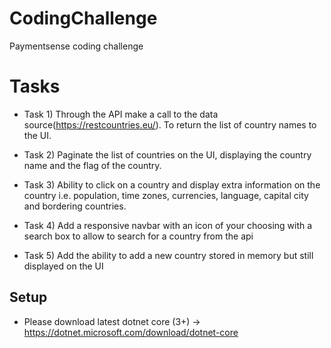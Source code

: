 # CodingChallenge
Paymentsense coding challenge

# Tasks

- Task 1) Through the API make a call to the data source(https://restcountries.eu/). To return
the list of country names to the UI.

- Task 2) Paginate the list of countries on the UI, displaying the country name and the flag of
the country.

- Task 3) Ability to click on a country and display extra information on the country
i.e. population, time zones, currencies, language, capital city and bordering countries.

- Task 4) Add a responsive navbar with an icon of your choosing with a search box to allow to
search for a country from the api

- Task 5) Add the ability to add a new country stored in memory but still displayed on the UI

## Setup
* Please download latest dotnet core (3+) -> https://dotnet.microsoft.com/download/dotnet-core
